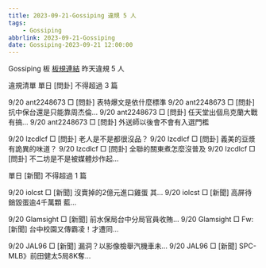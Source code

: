 ```yaml
---
title: 2023-09-21-Gossiping 違規 5 人
tags:
    - Gossiping
abbrlink: 2023-09-21-Gossiping
date: Gossiping-2023-09-21 12:00:00
---
```

Gossiping 板 [板規連結](https://www.ptt.cc/bbs/Gossiping/M.1637425085.A.07D.html)
昨天違規 5 人
<!-- more -->

違規清單
單日 [問卦] 不得超過 3 篇

9/20 ant2248673 □ [問卦] 表特爆文是依什麼標準
9/20 ant2248673 □ [問卦] 抗中保台還是只能靠周杰倫…
9/20 ant2248673 □ [問卦] 任天堂出個烏克蘭大戰有搞…
9/20 ant2248673 □ [問卦] 外送師以後會不會有入選門檻

9/20 lzcdlcf □ [問卦] 老人是不是都很沒品？
9/20 lzcdlcf □ [問卦] 義美的豆漿有詭異的味道？
9/20 lzcdlcf □ [問卦] 全聯的關東煮怎麼沒普及
9/20 lzcdlcf □ [問卦] 不二坊是不是被媒體炒作起…

單日 [新聞] 不得超過 1 篇

9/20 iolcst □ [新聞] 沒賣掉的2億元進口雞蛋 其…
9/20 iolcst □ [新聞] 高屏待銷毀蛋逾4千萬顆 藍…

9/20 Glamsight □ [新聞] 前水保局台中分局官員收賄…
9/20 Glamsight □ Fw: [新聞] 台中校園又傳霸凌！才遭同…

9/20 JAL96 □ [新聞] 漏洞？以影像檢舉汽機車未…
9/20 JAL96 □ [新聞] SPC-MLB》前田健太5局8K奪…